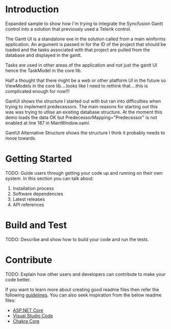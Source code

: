 # Introduction 
Expanded sample to show how I'm trying to integrate the Syncfusion Gantt control into a solution that previously used a Telerik control.

The Gantt UI is a standalone exe in the solution called from a main winforms application.  An argument is passed in for the ID of the project that should be loaded and the tasks associated with that project are pulled from the database and displayed in the gantt.

Tasks are used in other areas of the application and not just the gantt UI hence the TaskModel in the core lib.  

Half a thought that there might be a web or other platform UI in the future so ViewModels in the core lib....looks like I need to rethink that....this is complicated enough for now!!!

GantUI shows the structure I started out with but ran into difficulties when trying to implement predecessors. The main reasons for starting out this was was trying to utlise an existing database structure. At the moment this demo loads the data OK but PredecessorMapping="Predecessor" is not enabled at line 187 in MainWindow.xaml.

GantUI Alternative Structure shows the structure I think it probably needs to move towards 

# Getting Started
TODO: Guide users through getting your code up and running on their own system. In this section you can talk about:
1.	Installation process
2.	Software dependencies
3.	Latest releases
4.	API references

# Build and Test
TODO: Describe and show how to build your code and run the tests. 

# Contribute
TODO: Explain how other users and developers can contribute to make your code better. 

If you want to learn more about creating good readme files then refer the following [guidelines](https://docs.microsoft.com/en-us/azure/devops/repos/git/create-a-readme?view=azure-devops). You can also seek inspiration from the below readme files:
- [ASP.NET Core](https://github.com/aspnet/Home)
- [Visual Studio Code](https://github.com/Microsoft/vscode)
- [Chakra Core](https://github.com/Microsoft/ChakraCore)